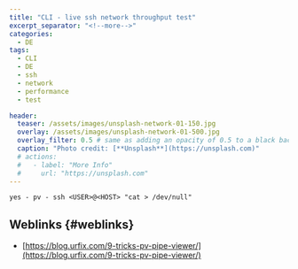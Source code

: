 ```yaml
---
title: "CLI - live ssh network throughput test"
excerpt_separator: "<!--more-->"
categories:
  - DE
tags:
  - CLI
  - DE
  - ssh
  - network
  - performance
  - test

header:
  teaser: /assets/images/unsplash-network-01-150.jpg
  overlay: /assets/images/unsplash-network-01-500.jpg
  overlay_filter: 0.5 # same as adding an opacity of 0.5 to a black background
  caption: "Photo credit: [**Unsplash**](https://unsplash.com)"
  # actions:
  #   - label: "More Info"
  #     url: "https://unsplash.com"
---
```



```
yes - pv - ssh <USER>@<HOST> "cat > /dev/null"
```

## Weblinks {#weblinks}

* [https://blog.urfix.com/9-tricks-pv-pipe-viewer/](https://blog.urfix.com/9-tricks-pv-pipe-viewer/)



